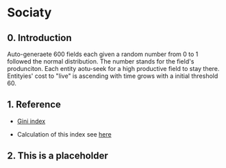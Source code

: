 <script type="text/javascript" src="http://cdn.mathjax.org/mathjax/latest/MathJax.js?config=default"></script>
# Sociaty

## 0. Introduction

Auto-generaete 600 fields each given a random number from 0 to 1 followed the normal distribution. The number stands for the field's produnciton. Each entity aotu-seek for a high productive field to stay there. Entityies' cost to "live" is ascending with time grows with a initial threshold 60.

## 1. Reference

- [Gini index](https://en.wikipedia.org/wiki/Gini_coefficient)

- Calculation of this index see [here](http://junkuizhang.github.io/2016/03/12/Modeling-a-samall-society/)

## 2. This is a placeholder
